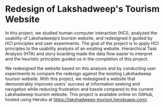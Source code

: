# Redesign of Lakshadweep's Tourism Website

In this project, we studied human-computer interaction (HCI), analyzed the usability 
of Lakshadweep’s tourism website, and redesigned it guided by HCI principles
and user experiments. The goal of the project is to apply HCI principles to the
usability analysis of an existing website.
Hierarchical Task Analysis (HTA) and story boarding made the data flow easier
to interpret and the heuristic principles guided us in the completion of this project.


We redesigned the website based on this analysis and by conducting user experiments
to compare the redesign against the existing Lakshadweep tourism website.
With this project, we redesigned a website that demonstrably improves users’ success
at information seeking and navigation while reducing frustration and hassle
compared to the current Lakshadweep tourism website.
This project is available online on GitHub, hosted using Heroku at https://lakshadweep-tourism.herokuapp.com/.
